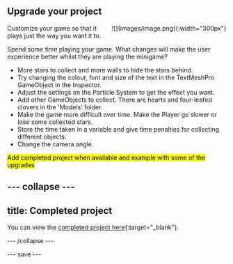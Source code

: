 ## Upgrade your project

<div style="display: flex; flex-wrap: wrap">
<div style="flex-basis: 200px; flex-grow: 1; margin-right: 15px;">
Customize your game so that it plays just the way you want it to.
</div>
<div>
![](images/image.png){:width="300px"}
</div>
</div>

Spend some time playing your game. What changes will make the user experience better whilst they are playing the minigame?
+ More stars to collect and more walls to hide the stars behind.
+ Try changing the colour, font and size of the text in the TextMeshPro GameObject in the Inspector.
+ Adjust the settings on the Particle System to get the effect you want. 
+ Add other GameObjects to collect. There are hearts and four-leafed clovers in the 'Models' folder. 
+ Make the game more difficult over time. Make the Player go slower or lose some collected stars. 
+ Store the time taken in a variable and give time penalties for collecting different objects. 
+ Change the camera angle. 

<mark>Add completed project when available and example with some of the upgrades</mark>

--- collapse ---
---
title: Completed project
---

You can view the [completed project here](https://scratch.mit.edu/projects/485673032/){:target="_blank"}.

--- /collapse ---

--- save ---